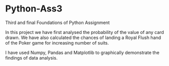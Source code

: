 # Python-Ass3
Third and final Foundations of Python Assignment

In this project we have first analysed the probability of the value of any card drawn. We have also calculated the chances of landing a Royal Flush hand of the Poker game for increasing number of suits.

I have used Numpy, Pandas and Matplotlib to graphically demonstrate the findings of data analysis.
